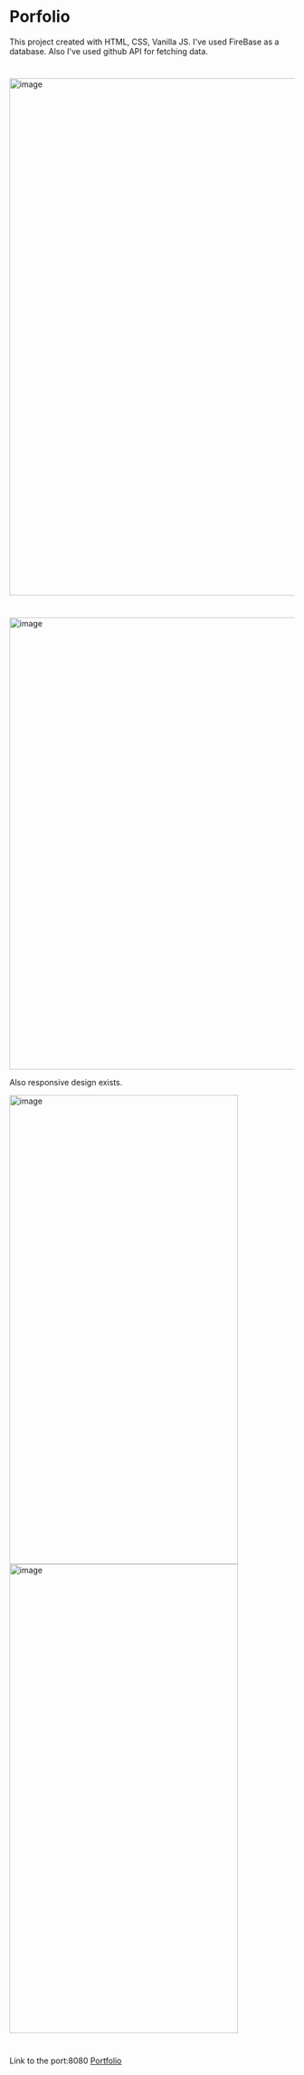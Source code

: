 # Porfolio

This project created with HTML, CSS, Vanilla JS. I've used FireBase as a database. Also I've used github API for fetching data.

#

<img width="1513" height="914" alt="image" src="https://github.com/user-attachments/assets/04711cc5-fbe9-4210-86c4-bc9d0845cd0c" /> 


#

<img width="1347" height="799" alt="image" src="https://github.com/user-attachments/assets/b093dda5-cea0-477d-b5f0-e57871d09dcc" />


Also responsive design exists.

<img width="404" height="829" alt="image" src="https://github.com/user-attachments/assets/39767b82-4aad-48b3-8e0b-2726183fc893" /> <img width="404" height="829" alt="image" src="https://github.com/user-attachments/assets/25f5a55f-8066-4d23-80cb-85d3bf87ff4d" />



#

Link to the port:8080 [Portfolio](https://siriusgurban.github.io/PortfolioBrooklynGilbert)
